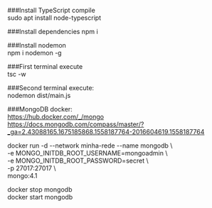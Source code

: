 ###Install TypeScript compile  
sudo apt install node-typescript   

###Install dependencies
npm i

###Install nodemon  
npm i nodemon -g  

###First terminal execute  
tsc -w  

###Second terminal execute:  
nodemon dist/main.js  

###MongoDB docker:  
https://hub.docker.com/_/mongo  
https://docs.mongodb.com/compass/master/?_ga=2.43088165.1675185868.1558187764-2016604619.1558187764  

docker run -d --network minha-rede --name mongodb \  
    -e MONGO_INITDB_ROOT_USERNAME=mongoadmin \  
    -e MONGO_INITDB_ROOT_PASSWORD=secret \  
    -p 27017:27017 \  
    mongo:4.1  
    
docker stop mongodb  
docker start mongodb  